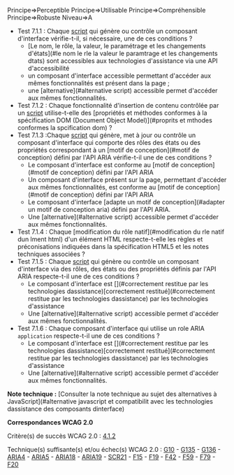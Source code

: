 Principe=>Perceptible
Principe=>Utilisable
Principe=>Compréhensible
Principe=>Robuste
Niveau=>A

*   Test 7.1.1 : Chaque [script](#script) qui génère ou contrôle un composant d'interface vérifie-t-il, si nécessaire, une de ces conditions ?
    *   [Le nom, le rôle, la valeur, le paramétrage et les changements d'états](#le nom le rle la valeur le paramtrage et les changements dtats) sont accessibles aux technologies d'assistance via une API d'accessibilité
    *   un composant d'interface accessible permettant d'accéder aux mêmes fonctionnalités est présent dans la page ;
    *   une [alternative](#alternative  script) accessible permet d'accéder aux mêmes fonctionnalités.
*   Test 7.1.2 : Chaque fonctionnalité d'insertion de contenu contrôlée par un [script](#script) utilise-t-elle des [propriétés et méthodes conformes à la spécification DOM (Document Object Model)](#proprits et mthodes conformes  la spcification dom) ?
*   Test 7.1.3 :Chaque [script](#script) qui génère, met à jour ou contrôle un composant d'interface qui comporte des rôles des états ou des propriétés correspondant à un [motif de conception](#motif de conception) défini par l'API ARIA vérifie-t-il une de ces conditions ?
    *   Le composant d'interface est conforme au [motif de conception](#motif de conception) défini par l'API ARIA
    *   Un composant d'interface présent sur la page, permettant d'accéder aux mêmes fonctionnalités, est conforme au [motif de conception](#motif de conception) défini par l'API ARIA
    *   Le composant d'interface [adapte un motif de conception](#adapter un motif de conception aria) défini par l'API ARIA.
    *   Une [alternative](#alternative  script) accessible permet d'accéder aux mêmes fonctionnalités.
*   Test 7.1.4 : Chaque [modification du rôle natif](#modification du rle natif dun lment html) d'un élément HTML respecte-t-elle les règles et préconisations indiquées dans la spécification HTML5 et les notes techniques associées ?
*   Test 7.1.5 : Chaque [script](#script) qui génère ou contrôle un composant d'interface via des rôles, des états ou des propriétés définis par l'API ARIA respecte-t-il une de ces conditions ?
    *   Le composant d'interface est [](#correctement restitue par les technologies dassistance)[correctement restitué](#correctement restitue par les technologies dassistance) par les technologies d'assistance
    *   Une [alternative](#alternative  script) accessible permet d'accéder aux mêmes fonctionnalités.
*   Test 7.1.6 : Chaque composant d'interface qui utilise un role ARIA `application` respecte-t-il une de ces conditions ?
    *   Le composant d'interface est [](#correctement restitue par les technologies dassistance)[correctement restitué](#correctement restitue par les technologies dassistance) par les technologies d'assistance
    *   Une [alternative](#alternative  script) accessible permet d'accéder aux mêmes fonctionnalités.

**Note technique :** [Consulter la note technique au sujet des alternatives à JavaScript](#alternative  javascript et compatibilit avec les technologies dassistance des composants dinterface)

**Correspondances WCAG 2.0**

Critère(s) de succès WCAG 2.0 : [4.1.2](http://www.w3.org/Translations/WCAG20-fr/#ensure-compat-rsv)

Technique(s) suffisante(s) et/ou échec(s) WCAG 2.0 : [G10](http://www.w3.org/TR/WCAG-TECHS/G10.html) - [G135](http://www.w3.org/TR/WCAG-TECHS/G135.html) - [G136](http://www.w3.org/TR/WCAG-TECHS/G136.html) - [ARIA4](http://www.w3.org/TR/WCAG-TECHS/ARIA4.html) - [ARIA5](http://www.w3.org/TR/WCAG-TECHS/ARIA5.html) - [ARIA18](http://www.w3.org/TR/WCAG-TECHS/ARIA18.html) - [ARIA19](http://www.w3.org/TR/WCAG-TECHS/ARIA19.html) - [SCR21](http://www.w3.org/TR/WCAG-TECHS/SCR21.html) - [F15](http://www.w3.org/TR/WCAG-TECHS/F15.html) - [F19](http://www.w3.org/TR/WCAG-TECHS/F19.html) - [F42](http://www.w3.org/TR/WCAG20-TECHS/F42.html) - [F59](http://www.w3.org/TR/WCAG20-TECHS/F59.html) - [F79](http://www.w3.org/TR/WCAG20-TECHS/F79.html) - [F20](http://www.w3.org/TR/WCAG-TECHS/F20.html)
